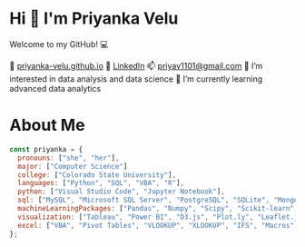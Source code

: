 # Hi 👋 I'm Priyanka Velu

Welcome to my GitHub! 💻

💌 [priyanka-velu.github.io](http://priyanka-velu.github.io) 
💬 [LinkedIn](https://www.linkedin.com/in/priyanka-velu-916474202/) 
📫 [priyav1101@gmail.com](mailto:priyav1101@gmail.com)
👀 I’m interested in data analysis and data science
🌱 I’m currently learning advanced data analytics

# About Me
```javascript
const priyanka = {
  pronouns: ["she", "her"],
  major: ["Computer Science"]
  college: ["Colorado State University"],
  languages: ["Python", "SQL", "VBA", "R"],
  python: ["Visual Studio Code", "Jupyter Notebook"],
  sql: ["MySQL", "Microsoft SQL Server", "PostgreSQL", "SQLite", "MongoDB"],
  machineLearningPackages: ["Pandas", "Numpy", "Scipy", "Scikit-learn", "TensorFlow", "Keras"],
  visualization: ["Tableau", "Power BI", "D3.js", "Plot.ly", "Leaflet.js", "Seaborn", "Matplotlib"],
  excel: ["VBA", "Pivot Tables", "VLOOKUP", "XLOOKUP", "IFS", "Macros", "Charts", "Conditional Formatting", "Index/Match"],
};
